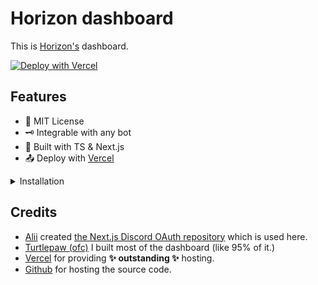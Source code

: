 # Horizon dashboard

This is [Horizon's](https://github.com/turtlepaws-workshop/horizon) dashboard.

[![Deploy with Vercel](https://vercel.com/button)](https://vercel.com/new/git/external?repository-url=https%3A%2F%2Fgithub.com%2Turtlepaw%2Fhorizon-dashboard)

## Features

- 🧾 MIT License
- 🗝️ Integrable with any bot
- 📝 Built with TS & Next.js
- 📤 Deploy with [Vercel](https://vercel.com/)

<details>
  <summary>Installation</summary>
  
   ## Setting up

   1. Ensure you have `git`, `yarn`, `npm` & `node` installed
   2. If you do not already have Vercel CLI, run `yarn global add vercel` (or, if using `npm`, you can run `npm i -g vercel`).
   3. If you are not already logged in, run `vercel login` and finish that process.
   4. Fork this project and clone it with `git clone <github url of fork>`
   5. Finally, run `npm install` or `yarn`

   ## Discord Credentials

   1. First things first, we will need some special keys from Discord. Head to [discord.com/developers](https://discord.com/developers/applications) and hit "New Application" in the top right or click an existing application.
   2. Secondly, open your application and copy the "Client ID", "Bot Token" and "Client Secret" – we will need these later so keep them safe. It is important not to share the Client Secret or your bot token with anybody, too.
   3. Third, during development, you will need to make a file called `.env`. In here we will securely store our sensitive information in a   manner that won't be commited (meaning _pushed_ to Git for all eyes to see).
   4. In this file, you need to add the Client ID and Client Secret. Optionally, you can add the APP URI and JWT Secret but these are not    important for development. You will get a warning in the console, though, if you do not change these values. The reason behind that is    so that you do not forget to change them in production.
      1. The file should look something like this
      ```
      CLIENT_ID=999999999999999999
      CLIENT_SECRET=yDzjb6CEC7mfhCCGQmr8fKtxw_as9CG4
      ```
      2. If you want to rid of the error messages, you can add `JWT_SECRET` (which can be anything in **development** – this does matter in  production, however) & `APP_URI` (which in most occasions should be `http://localhost:3000` unless you know what you are doing).
   5. You will now want to head over to the Discord developer dashboard again, select "OAuth2" in the sidebar, and add `http://  localhost:3000/api/oauth` as a redirect URI.

   ## Production Environment

   1. Next up, head to [vercel.com](https://vercel.com/) and hit "Import Project"
   2. Select "Import Git Repository"
   3. Enter the URL of your fork, and hit continue
      1. We now need to set up your `.env` file, but on the production vercel deployment side.
   4. When it loads, click on "Environment Variables" and one by one, add `CLIENT_ID`, `CLIENT_SECRET`, etc...
   5. It's crucial here that you add `JWT_SECRET` & `APP_URI` as these are the variables that the Discord OAuth will use to sign your jwt    token and handle the Discord redirection
      i. `APP_URI` will look like `https://my-app.vercel.app` (including the protocol)
      ii. `JWT_SECRET` should be a long string of cryptographically generated characters. The more the merrier. [passwordsgenerator.net]  (https://passwordsgenerator.net/) is a great start.
   6. After this, you can hit deploy and watch your app build to production! Congrats.
   7. Finally, open discord developer dashboard and add another redirect URI which is your `APP_URI` with `/api/oauth` added to the end.
</details>

## Credits

- [Alii](https://github.com/alii/) created [the Next.js Discord OAuth repository](https://github.com/alii/nextjs-discord-oauth/) which is used here.
- [Turtlepaw (ofc)](https://github.com/turtlepaw) I built most of the dashboard (like 95% of it.)
- [Vercel](https://vercel.com/) for providing **✨ outstanding ✨** hosting.
- [Github](https://github.com) for hosting the source code.